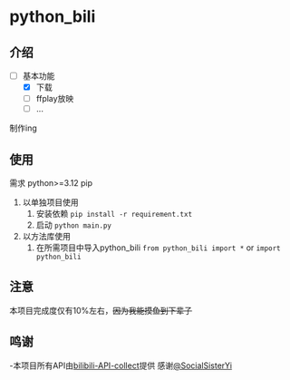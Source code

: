 # python_bili
## 介绍
 - [ ] 基本功能
   - [x] 下载
   - [ ] ffplay放映
   - [ ] ...

制作ing 

## 使用
需求 python>=3.12 pip
1. 以单独项目使用 
   1. 安装依赖
   `pip install -r requirement.txt`
   2. 启动
   `python main.py`
2. 以方法库使用
   1. 在所需项目中导入python_bili
   `from python_bili import *` or `import python_bili`

## 注意
本项目完成度仅有10%左右，~~因为我能摸鱼到下辈子~~

## 鸣谢
-本项目所有API由[bilibili-API-collect](https://github.com/SocialSisterYi/bilibili-API-collect)提供
感谢[@SocialSisterYi](https://github.com/SocialSisterYi)
